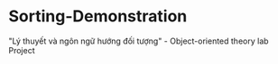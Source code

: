 # Sorting-Demonstration
"Lý thuyết và ngôn ngữ hướng đối tượng" - Object-oriented theory lab Project 
